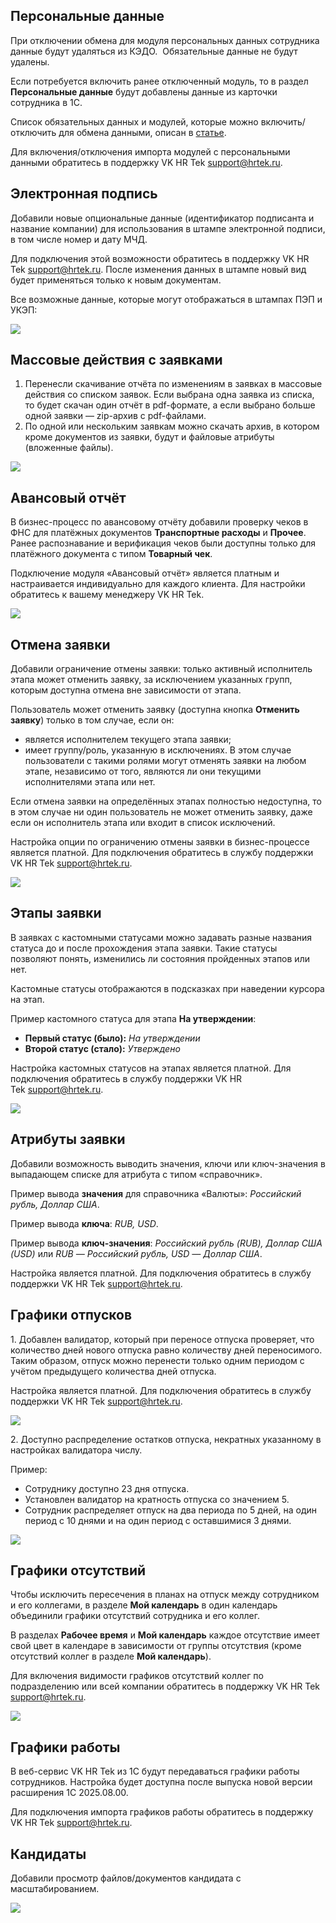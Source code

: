## **Персональные данные**
При отключении обмена для модуля персональных данных сотрудника данные будут удаляться из КЭДО.  Обязательные данные не будут удалены.

Если потребуется включить ранее отключенный модуль, то в раздел **Персональные данные** будут добавлены данные из карточки сотрудника в 1С.

Список обязательных данных и модулей, которые можно включить/отключить для обмена данными, описан в [статье](/ru/hr/employee/personal_data).  

Для включения/отключения импорта модулей с персональными данными обратитесь в поддержку VK HR Tek <support@hrtek.ru>.

## **Электронная подпись**
Добавили новые опциональные данные (идентификатор подписанта и название компании) для использования в штампе электронной подписи, в том числе номер и дату МЧД.

Для подключения этой возможности обратитесь в поддержку VK HR Tek <support@hrtek.ru>. После изменения данных в штампе новый вид будет применяться только к новым документам.

Все возможные данные, которые могут отображаться в штампах ПЭП и УКЭП:

![](./assets/sign1.png)



## **Массовые действия с заявками**
1. Перенесли скачивание отчёта по изменениям в заявках в массовые действия со списком заявок. Если выбрана одна заявка из списка, то будет скачан один отчёт в pdf-формате, а если выбрано больше одной заявки — zip-архив с pdf-файлами.
1. По одной или нескольким заявкам можно скачать архив, в котором кроме документов из заявки, будут и файловые атрибуты (вложенные файлы).

![](./assets/List_employee-Mass1.png)

## **Авансовый отчёт**
В бизнес-процесс по авансовому отчёту добавили проверку чеков в ФНС для платёжных документов **Транспортные расходы** и **Прочее**. Ранее распознавание и верификация чеков были доступны только для платёжного документа с типом **Товарный чек**.

Подключение модуля «Авансовый отчёт» является платным и настраивается индивидуально для каждого клиента. Для настройки обратитесь к вашему менеджеру VK HR Tek.

![](./assets/report3.png)



## **Отмена заявки**
Добавили ограничение отмены заявки: только активный исполнитель этапа может отменить заявку, за исключением указанных групп, которым доступна отмена вне зависимости от этапа.

Пользователь может отменить заявку (доступна кнопка **Отменить заявку**) только в том случае, если он:

- является исполнителем текущего этапа заявки;
- имеет группу/роль, указанную в исключениях. В этом случае пользователи с такими ролями могут отменять заявки на любом этапе, независимо от того, являются ли они текущими исполнителями этапа или нет.

Если отмена заявки на определённых этапах полностью недоступна, то в этом случае ни один пользователь не может отменить заявку, даже если он исполнитель этапа или входит в список исключений.

Настройка опции по ограничению отмены заявки в бизнес-процессе является платной. Для подключения обратитесь в службу поддержки VK HR Tek <support@hrtek.ru>.

![](./assets/cancel1.png)


## **Этапы заявки**
В заявках с кастомными статусами можно задавать разные названия статуса до и после прохождения этапа заявки. Такие статусы позволяют понять, изменились ли состояния пройденных этапов или нет.

Кастомные статусы отображаются в подсказках при наведении курсора на этап.

Пример кастомного статуса для этапа **На утверждении**:

- **Первый статус (было):** *На утверждении*
- **Второй статус (стало):** *Утверждено*

Настройка кастомных статусов на этапах является платной. Для подключения обратитесь в службу поддержки VK HR Tek <support@hrtek.ru>.

![](./assets/EventCard-1-3.png)


## **Атрибуты заявки**
Добавили возможность выводить значения, ключи или ключ-значения в выпадающем списке для атрибута с типом «справочник».

Пример вывода **значения** для справочника «Валюты»: *Российский рубль, Доллар США*.

Пример вывода **ключа**: *RUB, USD*.

Пример вывода **ключ-значения**: *Российский рубль (RUB), Доллар США (USD)* или *RUB — Российский рубль, USD — Доллар США*.

Настройка является платной. Для подключения обратитесь в службу поддержки VK HR Tek <support@hrtek.ru>.



## **Графики отпусков**
1\. Добавлен валидатор, который при переносе отпуска проверяет, что количество дней нового отпуска равно количеству дней переносимого. Таким образом, отпуск можно перенести только одним периодом с учётом предыдущего количества дней отпуска.

Настройка является платной. Для подключения обратитесь в службу поддержки VK HR Tek <support@hrtek.ru>.

![](./assets/vacationpostponement-availabledays-1.png)

2\. Доступно распределение остатков отпуска, некратных указанному в настройках валидатора числу.

Пример:

- Сотруднику доступно 23 дня отпуска.
- Установлен валидатор на кратность отпуска со значением 5.
- Сотрудник распределяет отпуск на два периода по 5 дней, на один период с 10 днями и на один период с оставшимися 3 днями.

![](./assets/filling-employee-1-2.png)

## **Графики отсутствий** 
Чтобы исключить пересечения в планах на отпуск между сотрудником и его коллегами, в разделе **Мой календарь** в один календарь объединили графики отсутствий сотрудника и его коллег.

В разделах **Рабочее время** и **Мой календарь** каждое отсутствие имеет свой цвет в календаре в зависимости от группы отсутствия (кроме отсутствий коллег в разделе **Мой календарь**).

Для включения видимости графиков отсутствий коллег по подразделению или всей компании обратитесь в поддержку VK HR Tek <support@hrtek.ru>.

![](./assets/my_calendar_listing_11.png)



## **Графики работы**
В веб-сервис VK HR Tek из 1С будут передаваться графики работы сотрудников. Настройка будет доступна после выпуска новой версии расширения 1С 2025.08.00.

Для подключения импорта графиков работы обратитесь в поддержку VK HR Tek <support@hrtek.ru>.


## **Кандидаты**

Добавили просмотр файлов/документов кандидата с масштабированием.

![](./assets/Event-Magnifying.png)


